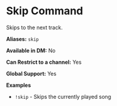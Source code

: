 # Skip Command

Skips to the next track.

**Aliases:** `skip`

**Available in DM:** No

**Can Restrict to a channel:** Yes

**Global Support:** Yes

**Examples**

* `!skip` - Skips the currently played song